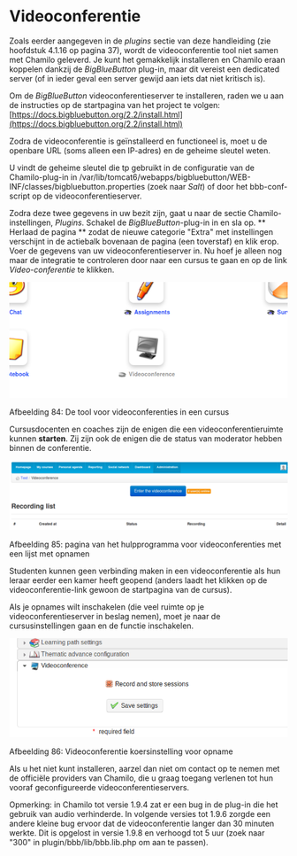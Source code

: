 # Videoconferentie

Zoals eerder aangegeven in de _plugins_ sectie van deze handleiding \(zie hoofdstuk 4.1.16 op pagina 37\), wordt de videoconferentie tool niet samen met Chamilo geleverd. Je kunt het gemakkelijk installeren en Chamilo eraan koppelen dankzij de _BigBlueButton_ plug-in, maar dit vereist een dedicated server \(of in ieder geval een server gewijd aan iets dat niet kritisch is\).

Om de _BigBlueButton_ videoconferentieserver te installeren, raden we u aan de instructies op de startpagina van het project te volgen: [https://docs.bigbluebutton.org/2.2/install.html](https://docs.bigbluebutton.org/2.2/install.html)

Zodra de videoconferentie is geïnstalleerd en functioneel is, moet u de openbare URL \(soms alleen een IP-adres\) en de geheime sleutel weten.

U vindt de geheime sleutel die tp gebruikt in de configuratie van de Chamilo-plug-in in /var/lib/tomcat6/webapps/bigbluebutton/WEB-INF/classes/bigbluebutton.properties \(zoek naar _Salt_\) of door het bbb-conf-script op de videoconferentieserver.

Zodra deze twee gegevens in uw bezit zijn, gaat u naar de sectie Chamilo-instellingen, _Plugins_. Schakel de _BigBlueButton_-plug-in in en sla op. ** Herlaad de pagina ** zodat de nieuwe categorie "Extra" met instellingen verschijnt in de actiebalk bovenaan de pagina \(een toverstaf\) en klik erop. Voer de gegevens van uw videoconferentieserver in. Nu hoef je alleen nog maar de integratie te controleren door naar een cursus te gaan en op de link _Video-conferentie_ te klikken.

![](../../.gitbook/assets/images48%20%281%29.png)

Afbeelding 84: De tool voor videoconferenties in een cursus

Cursusdocenten en coaches zijn de enigen die een videoconferentieruimte kunnen **starten**. Zij zijn ook de enigen die de status van moderator hebben binnen de conferentie.

![](../../.gitbook/assets/images62%20%281%29.png)

Afbeelding 85: pagina van het hulpprogramma voor videoconferenties met een lijst met opnamen

Studenten kunnen geen verbinding maken in een videoconferentie als hun leraar eerder een kamer heeft geopend \(anders laadt het klikken op de videoconferentie-link gewoon de startpagina van de cursus\).

Als je opnames wilt inschakelen \(die veel ruimte op je videoconferentieserver in beslag nemen\), moet je naar de cursusinstellingen gaan en de functie inschakelen.

![](../../.gitbook/assets/images63.png)

Afbeelding 86: Videoconferentie koersinstelling voor opname

Als u het niet kunt installeren, aarzel dan niet om contact op te nemen met de officiële providers van Chamilo, die u graag toegang verlenen tot hun vooraf geconfigureerde videoconferentieservers.

Opmerking: in Chamilo tot versie 1.9.4 zat er een bug in de plug-in die het gebruik van audio verhinderde. In volgende versies tot 1.9.6 zorgde een andere kleine bug ervoor dat de videoconferentie langer dan 30 minuten werkte. Dit is opgelost in versie 1.9.8 en verhoogd tot 5 uur \(zoek naar "300" in plugin/bbb/lib/bbb.lib.php om aan te passen\).
